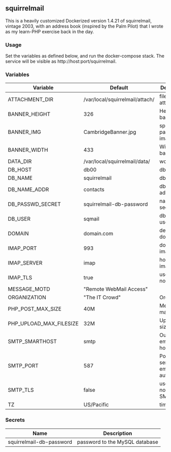 ## squirrelmail

This is a heavily customized Dockerized version 1.4.21 of
squirrelmail, vintage 2003, with an address book (inspired by
the Palm Pilot) that I wrote as my learn-PHP exercise back in
the day.

### Usage
Set the variables as defined below, and run the docker-compose stack. The
service will be visible as http://host:port/squirrelmail.

### Variables

Variable | Default | Description
-------- | ------- | -----------
ATTACHMENT_DIR | /var/local/squirrelmail/attach/ | file attachments
BANNER_HEIGHT | 326 | Height of banner
BANNER_IMG | CambridgeBanner.jpg | splash-page banner image
BANNER_WIDTH | 433 | Width of banner
DATA_DIR | /var/local/squirrelmail/data/ | working dir
DB_HOST | db00 | db host
DB_NAME | squirrelmail |db name
DB_NAME_ADDR | contacts | db for addresses
DB_PASSWD_SECRET | squirrelmail-db-password | name of secret
DB_USER | sqmail | db username
DOMAIN | domain.com | default From domain
IMAP_PORT | 993 | dovecot imapd port
IMAP_SERVER | imap | hostname of imapd
IMAP_TLS | true | use TLS or not
MESSAGE_MOTD | "Remote WebMail Access" | 
ORGANIZATION | "The IT Crowd" | Organization
PHP_POST_MAX_SIZE | 40M | Message max size
PHP_UPLOAD_MAX_FILESIZE | 32M | Upload max size
SMTP_SMARTHOST | smtp | Outbound email relay hostname
SMTP_PORT | 587 | Port for sending emails (no auth)
SMTP_TLS | false | use TLS or not for SMTP
TZ | US/Pacific | time zone

### Secrets
| Name | Description |
| ---- | ----------- |
| squirrelmail-db-password | password to the MySQL database|